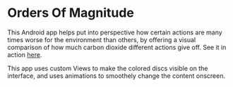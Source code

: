 # Orders Of Magnitude


This Android app helps put into perspective how certain actions are many times worse for the environment than others, by offering a visual comparison of how much carbon dioxide different actions give off. See it in action [here](https://youtu.be/B9fIDOSmFIA).

This app uses custom Views to make the colored discs visible on the interface, and uses animations to smoothely change the content onscreen.